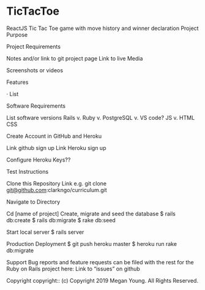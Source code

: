 # TicTacToe
ReactJS Tic Tac Toe game with move history and winner declaration
Project Purpose
 
Project Requirements
 
Notes and/or link to git project page
Link to live
Media
 
Screenshots or videos
 
Features
 
·       List
 
Software Requirements
 
List software versions
Rails v.
Ruby v.
PostgreSQL v.
VS code?
JS v.
HTML
CSS
 
Create Account in GitHub and Heroku
 
Link github sign up
Link Heroku sign up
 
Configure Heroku
Keys??
 
Test
Instructions
 
Clone this Repository
Link e.g. git clone git@github.com:clarkngo/curriculum.git
 
Navigate to Directory
 
Cd [name of project]
Create, migrate and seed the database
$ rails db:create
$ rails db:migrate
$ rake db:seed
 
Start local server
$ rails server
 
Production Deployment
$ git push heroku master
$ heroku run rake db:migrate
 
Support
Bug reports and feature requests can be filed with the rest for the Ruby on Rails project here:
Link to “issues” on github
 
Copyright
copyright:: (c) Copyright 2019 Megan Young. All Rights Reserved.

